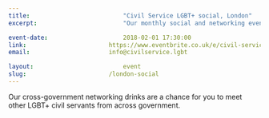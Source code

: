 ```yaml
---
title:  						"Civil Service LGBT+ social, London"
excerpt:	  					"Our monthly social and networking event in London."

event-date:	 					2018-02-01 17:30:00
link: 						https://www.eventbrite.co.uk/e/civil-service-lgbt-social-london-tickets-39611223235
email: 						info@civilservice.lgbt

layout: 						event
slug:						/london-social
---
```


Our cross-government networking drinks are a chance for you to meet other LGBT+ civil servants from across government.